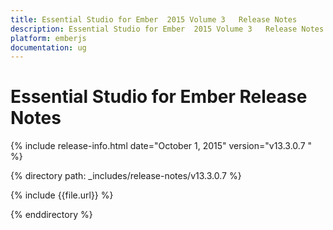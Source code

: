 ```yaml
---
title: Essential Studio for Ember  2015 Volume 3   Release Notes  
description: Essential Studio for Ember  2015 Volume 3   Release Notes  
platform: emberjs
documentation: ug
---
```


# Essential Studio for Ember  Release Notes  

{% include release-info.html date="October 1, 2015"  version="v13.3.0.7 " %} 


{% directory path: _includes/release-notes/v13.3.0.7  %}

{% include {{file.url}} %}

{% enddirectory %}